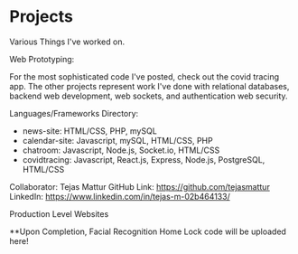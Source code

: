 # Projects
Various Things I've worked on. 

Web Prototyping:

For the most sophisticated code I've posted, check out the covid tracing app. The other projects represent work I've done with relational databases, backend web development, web sockets, and authentication web security.

  Languages/Frameworks Directory: 
  * news-site: HTML/CSS, PHP, mySQL
  * calendar-site: Javascript, mySQL, HTML/CSS, PHP
  * chatroom: Javascript, Node.js, Socket.io, HTML/CSS
  * covidtracing: Javascript, React.js, Express, Node.js, PostgreSQL, HTML/CSS

  Collaborator:
  Tejas Mattur 
  GitHub Link: https://github.com/tejasmattur
  LinkedIn: https://www.linkedin.com/in/tejas-m-02b464133/
  
  
Production Level Websites
  
  **Upon Completion, Facial Recognition Home Lock code will be uploaded here!
